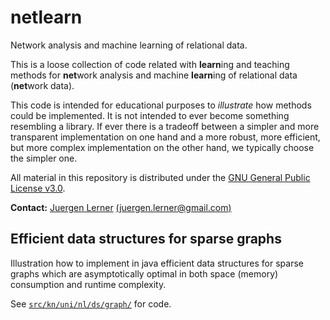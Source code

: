 # netlearn
Network analysis and machine learning of relational data.

This is a loose collection of code related with **learn**ing and teaching methods for **net**work analysis and machine **learn**ing of relational data (**net**work data).  

This code is intended for educational purposes to *illustrate* how methods could be implemented. It is not intended to ever become something resembling a library. If ever there is a tradeoff between a simpler and more transparent implementation on one hand and a more robust, more efficient, but more complex implementation on the other hand, we typically choose the simpler one.

All material in this repository is distributed under the [GNU General Public License v3.0](https://github.com/juergenlerner/netlearn/blob/master/LICENSE).

**Contact:** [Juergen Lerner](https://github.com/juergenlerner) [(juergen.lerner@gmail.com)](mailto:juergen.lerner@gmail.com)

## Efficient data structures for sparse graphs

Illustration how to implement in java efficient data structures for sparse graphs which are asymptotically optimal in both space (memory) consumption and runtime complexity.

See [```src/kn/uni/nl/ds/graph/```](https://github.com/juergenlerner/netlearn/tree/main/src/kn/uni/nl/ds/graph) for code.
